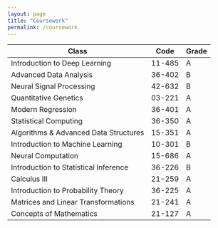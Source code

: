 ```yaml
---
layout: page
title: "Coursework"
permalink: /coursework
---
```



| Class | Code | Grade |
|-------|--------|---------|
| Introduction to Deep Learning | 11-485 | A |
| Advanced Data Analysis | 36-402 | B |
| Neural Signal Processing | 42-632 | B |
| Quantitative Genetics | 03-221 | A |
| Modern Regression | 36-401 | A |
| Statistical Computing | 36-350 | A |
| Algorithms & Advanced Data Structures | 15-351 | A |
| Introduction to Machine Learning | 10-301 | B |
| Neural Computation | 15-686 | A |
| Introduction to Statistical Inference | 36-226 | B |
| Calculus III | 21-259 | A |
| Introduction to Probability Theory | 36-225 | A |
| Matrices and Linear Transformations | 21-241 | A |
| Concepts of Mathematics | 21-127 | A |
